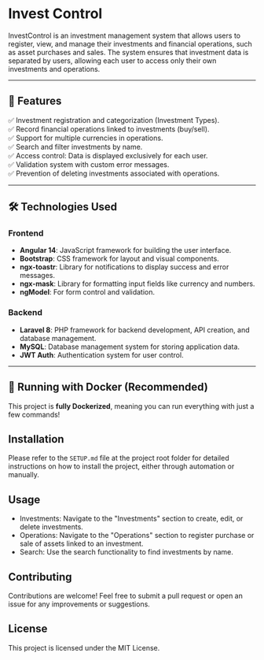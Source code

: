 # Invest Control

InvestControl is an investment management system that allows users to register, view, and manage their investments and financial operations, such as asset purchases and sales. The system ensures that investment data is separated by users, allowing each user to access only their own investments and operations.

---

## 📌 Features
✅ Investment registration and categorization (Investment Types).  
✅ Record financial operations linked to investments (buy/sell).  
✅ Support for multiple currencies in operations.  
✅ Search and filter investments by name.  
✅ Access control: Data is displayed exclusively for each user.  
✅ Validation system with custom error messages.  
✅ Prevention of deleting investments associated with operations.  

---

## 🛠️ Technologies Used

### Frontend
- **Angular 14**: JavaScript framework for building the user interface.
- **Bootstrap**: CSS framework for layout and visual components.
- **ngx-toastr**: Library for notifications to display success and error messages.
- **ngx-mask**: Library for formatting input fields like currency and numbers.
- **ngModel**: For form control and validation.

### Backend
- **Laravel 8**: PHP framework for backend development, API creation, and database management.
- **MySQL**: Database management system for storing application data.
- **JWT Auth**: Authentication system for user control.

---

## 🐳 Running with Docker (Recommended)  

This project is **fully Dockerized**, meaning you can run everything with just a few commands!

## Installation
Please refer to the `SETUP.md` file at the project root folder for detailed instructions on how to install the project, either through automation or manually.

## Usage
* Investments: Navigate to the "Investments" section to create, edit, or delete investments.
* Operations: Navigate to the "Operations" section to register purchase or sale of assets linked to an investment.
* Search: Use the search functionality to find investments by name.

## Contributing
Contributions are welcome! Feel free to submit a pull request or open an issue for any improvements or suggestions.

## License
This project is licensed under the MIT License.